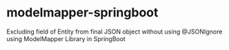 # modelmapper-springboot
Excluding field of Entity from final JSON object without using @JSONIgnore using ModelMapper Library in SpringBoot
